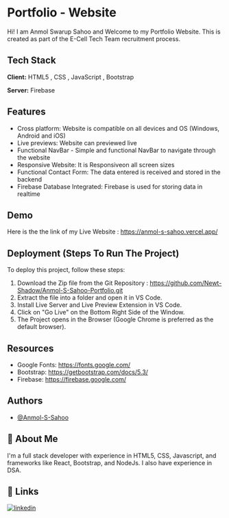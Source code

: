 
# Portfolio - Website

Hi! I am Anmol Swarup Sahoo and Welcome to my Portfolio Website. This is created as part of the E-Cell Tech Team recruitment process.


## Tech Stack

**Client:** HTML5 , CSS , JavaScript , Bootstrap

**Server:** Firebase


## Features

- Cross platform: Website is compatible on all devices and OS (Windows, Android and iOS)
- Live previews: Website can previewed live 
- Functional NavBar - Simple and functional NavBar to navigate through the website
- Responsive Website: It is Responsiveon all screen sizes 
- Functional Contact Form: The data entered is received and stored in the backend
- Firebase Database Integrated: Firebase is used for storing data in realtime 


## Demo

Here is the the link of my Live Website : https://anmol-s-sahoo.vercel.app/


## Deployment (Steps To Run The Project)

To deploy this project, follow these steps:

1. Download the Zip file from the Git Repository : https://github.com/Newt-Shadow/Anmol-S-Sahoo-Portfolio.git
2. Extract the file into a folder and open it in VS Code.
3. Install Live Server and Live Preview Extension in VS Code.
4. Click on "Go Live" on the Bottom Right Side of the Window.
5. The Project opens in the Browser (Google Chrome is preferred as the default browser).


## Resources
- Google Fonts: https://fonts.google.com/
- Bootstrap: https://getbootstrap.com/docs/5.3/
- Firebase: https://firebase.google.com/
## Authors

- [@Anmol-S-Sahoo](https://github.com/Newt-Shadow)


## 🚀 About Me
I'm a full stack developer with experience in HTML5, CSS, Javascript, and frameworks like React, Bootstrap, and NodeJs. I also have experience in DSA.


## 🔗 Links
[![linkedin](https://img.shields.io/badge/linkedin-0A66C2?style=for-the-badge&logo=linkedin&logoColor=white)](https://www.linkedin.com/in/anmol77/)

